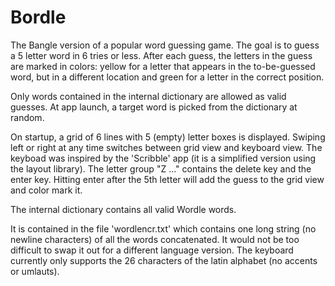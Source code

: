 # Bordle

The Bangle version of a popular word guessing game. The goal is to guess a 5 letter word in 6 tries or less. After each guess, the letters in the guess are
marked in colors: yellow for a letter that appears in the to-be-guessed word, but in a different location and green for a letter in the correct position.

Only words contained in the internal dictionary are allowed as valid guesses. At app launch, a target word is picked from the dictionary at random.

On startup, a grid of 6 lines with 5 (empty) letter boxes is displayed. Swiping left or right at any time switches between grid view and keyboard view.
The keyboad was inspired by the 'Scribble' app (it is a simplified version using the layout library). The letter group "Z ..." contains the delete key and
the enter key. Hitting enter after the 5th letter will add the guess to the grid view and color mark it.

The internal dictionary contains all valid Wordle words.

It is contained in the file 'wordlencr.txt' which contains one long string (no newline characters) of all the words concatenated. It would not be too difficult to swap it
out for a different language version. The keyboard currently only supports the 26 characters of the latin alphabet (no accents or umlauts).



